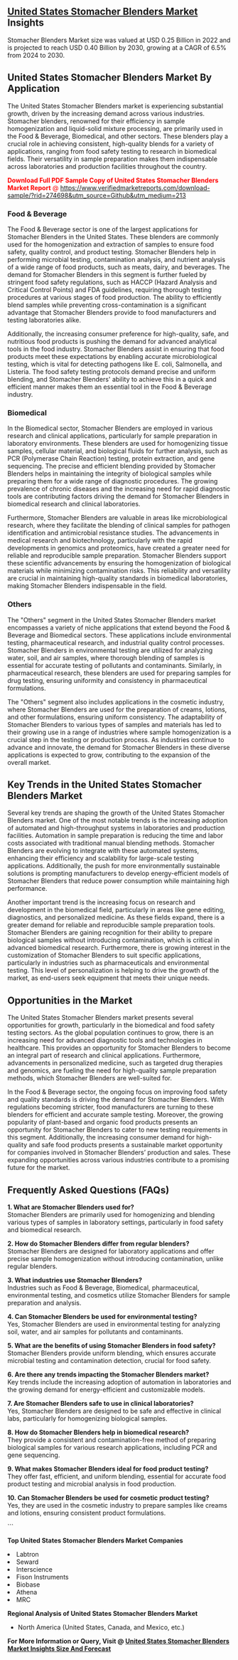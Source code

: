 <h2><a href="https://www.verifiedmarketreports.com/download-sample/?rid=274698&amp;utm_source=Github&amp;utm_medium=213" target="_blank">United States Stomacher Blenders Market</a> Insights</h2><p>Stomacher Blenders Market size was valued at USD 0.25 Billion in 2022 and is projected to reach USD 0.40 Billion by 2030, growing at a CAGR of 6.5% from 2024 to 2030.</p><p><h2>United States Stomacher Blenders Market By Application</h2><p>The United States Stomacher Blenders market is experiencing substantial growth, driven by the increasing demand across various industries. Stomacher blenders, renowned for their efficiency in sample homogenization and liquid-solid mixture processing, are primarily used in the Food & Beverage, Biomedical, and other sectors. These blenders play a crucial role in achieving consistent, high-quality blends for a variety of applications, ranging from food safety testing to research in biomedical fields. Their versatility in sample preparation makes them indispensable across laboratories and production facilities throughout the country. </p><p><p><span class=""><span style="color: #ff0000;"><strong>Download Full PDF Sample Copy of United States Stomacher Blenders Market Report</strong> @ </span><a href="https://www.verifiedmarketreports.com/download-sample/?rid=274698&amp;utm_source=Github&amp;utm_medium=213" target="_blank">https://www.verifiedmarketreports.com/download-sample/?rid=274698&amp;utm_source=Github&amp;utm_medium=213</a></span></p></p><h3>Food & Beverage</h3><p>The Food & Beverage sector is one of the largest applications for Stomacher Blenders in the United States. These blenders are commonly used for the homogenization and extraction of samples to ensure food safety, quality control, and product testing. Stomacher Blenders help in performing microbial testing, contamination analysis, and nutrient analysis of a wide range of food products, such as meats, dairy, and beverages. The demand for Stomacher Blenders in this segment is further fueled by stringent food safety regulations, such as HACCP (Hazard Analysis and Critical Control Points) and FDA guidelines, requiring thorough testing procedures at various stages of food production. The ability to efficiently blend samples while preventing cross-contamination is a significant advantage that Stomacher Blenders provide to food manufacturers and testing laboratories alike.</p><p>Additionally, the increasing consumer preference for high-quality, safe, and nutritious food products is pushing the demand for advanced analytical tools in the food industry. Stomacher Blenders assist in ensuring that food products meet these expectations by enabling accurate microbiological testing, which is vital for detecting pathogens like E. coli, Salmonella, and Listeria. The food safety testing protocols demand precise and uniform blending, and Stomacher Blenders' ability to achieve this in a quick and efficient manner makes them an essential tool in the Food & Beverage industry.</p><h3>Biomedical</h3><p>In the Biomedical sector, Stomacher Blenders are employed in various research and clinical applications, particularly for sample preparation in laboratory environments. These blenders are used for homogenizing tissue samples, cellular material, and biological fluids for further analysis, such as PCR (Polymerase Chain Reaction) testing, protein extraction, and gene sequencing. The precise and efficient blending provided by Stomacher Blenders helps in maintaining the integrity of biological samples while preparing them for a wide range of diagnostic procedures. The growing prevalence of chronic diseases and the increasing need for rapid diagnostic tools are contributing factors driving the demand for Stomacher Blenders in biomedical research and clinical laboratories.</p><p>Furthermore, Stomacher Blenders are valuable in areas like microbiological research, where they facilitate the blending of clinical samples for pathogen identification and antimicrobial resistance studies. The advancements in medical research and biotechnology, particularly with the rapid developments in genomics and proteomics, have created a greater need for reliable and reproducible sample preparation. Stomacher Blenders support these scientific advancements by ensuring the homogenization of biological materials while minimizing contamination risks. This reliability and versatility are crucial in maintaining high-quality standards in biomedical laboratories, making Stomacher Blenders indispensable in the field.</p><h3>Others</h3><p>The "Others" segment in the United States Stomacher Blenders market encompasses a variety of niche applications that extend beyond the Food & Beverage and Biomedical sectors. These applications include environmental testing, pharmaceutical research, and industrial quality control processes. Stomacher Blenders in environmental testing are utilized for analyzing water, soil, and air samples, where thorough blending of samples is essential for accurate testing of pollutants and contaminants. Similarly, in pharmaceutical research, these blenders are used for preparing samples for drug testing, ensuring uniformity and consistency in pharmaceutical formulations.</p><p>The "Others" segment also includes applications in the cosmetic industry, where Stomacher Blenders are used for the preparation of creams, lotions, and other formulations, ensuring uniform consistency. The adaptability of Stomacher Blenders to various types of samples and materials has led to their growing use in a range of industries where sample homogenization is a crucial step in the testing or production process. As industries continue to advance and innovate, the demand for Stomacher Blenders in these diverse applications is expected to grow, contributing to the expansion of the overall market.</p><h2>Key Trends in the United States Stomacher Blenders Market</h2><p>Several key trends are shaping the growth of the United States Stomacher Blenders market. One of the most notable trends is the increasing adoption of automated and high-throughput systems in laboratories and production facilities. Automation in sample preparation is reducing the time and labor costs associated with traditional manual blending methods. Stomacher Blenders are evolving to integrate with these automated systems, enhancing their efficiency and scalability for large-scale testing applications. Additionally, the push for more environmentally sustainable solutions is prompting manufacturers to develop energy-efficient models of Stomacher Blenders that reduce power consumption while maintaining high performance.</p><p>Another important trend is the increasing focus on research and development in the biomedical field, particularly in areas like gene editing, diagnostics, and personalized medicine. As these fields expand, there is a greater demand for reliable and reproducible sample preparation tools. Stomacher Blenders are gaining recognition for their ability to prepare biological samples without introducing contamination, which is critical in advanced biomedical research. Furthermore, there is growing interest in the customization of Stomacher Blenders to suit specific applications, particularly in industries such as pharmaceuticals and environmental testing. This level of personalization is helping to drive the growth of the market, as end-users seek equipment that meets their unique needs.</p><h2>Opportunities in the Market</h2><p>The United States Stomacher Blenders market presents several opportunities for growth, particularly in the biomedical and food safety testing sectors. As the global population continues to grow, there is an increasing need for advanced diagnostic tools and technologies in healthcare. This provides an opportunity for Stomacher Blenders to become an integral part of research and clinical applications. Furthermore, advancements in personalized medicine, such as targeted drug therapies and genomics, are fueling the need for high-quality sample preparation methods, which Stomacher Blenders are well-suited for.</p><p>In the Food & Beverage sector, the ongoing focus on improving food safety and quality standards is driving the demand for Stomacher Blenders. With regulations becoming stricter, food manufacturers are turning to these blenders for efficient and accurate sample testing. Moreover, the growing popularity of plant-based and organic food products presents an opportunity for Stomacher Blenders to cater to new testing requirements in this segment. Additionally, the increasing consumer demand for high-quality and safe food products presents a sustainable market opportunity for companies involved in Stomacher Blenders’ production and sales. These expanding opportunities across various industries contribute to a promising future for the market.</p><h2>Frequently Asked Questions (FAQs)</h2><p><strong>1. What are Stomacher Blenders used for?</strong><br>Stomacher Blenders are primarily used for homogenizing and blending various types of samples in laboratory settings, particularly in food safety and biomedical research.</p><p><strong>2. How do Stomacher Blenders differ from regular blenders?</strong><br>Stomacher Blenders are designed for laboratory applications and offer precise sample homogenization without introducing contamination, unlike regular blenders.</p><p><strong>3. What industries use Stomacher Blenders?</strong><br>Industries such as Food & Beverage, Biomedical, pharmaceutical, environmental testing, and cosmetics utilize Stomacher Blenders for sample preparation and analysis.</p><p><strong>4. Can Stomacher Blenders be used for environmental testing?</strong><br>Yes, Stomacher Blenders are used in environmental testing for analyzing soil, water, and air samples for pollutants and contaminants.</p><p><strong>5. What are the benefits of using Stomacher Blenders in food safety?</strong><br>Stomacher Blenders provide uniform blending, which ensures accurate microbial testing and contamination detection, crucial for food safety.</p><p><strong>6. Are there any trends impacting the Stomacher Blenders market?</strong><br>Key trends include the increasing adoption of automation in laboratories and the growing demand for energy-efficient and customizable models.</p><p><strong>7. Are Stomacher Blenders safe to use in clinical laboratories?</strong><br>Yes, Stomacher Blenders are designed to be safe and effective in clinical labs, particularly for homogenizing biological samples.</p><p><strong>8. How do Stomacher Blenders help in biomedical research?</strong><br>They provide a consistent and contamination-free method of preparing biological samples for various research applications, including PCR and gene sequencing.</p><p><strong>9. What makes Stomacher Blenders ideal for food product testing?</strong><br>They offer fast, efficient, and uniform blending, essential for accurate food product testing and microbial analysis in food production.</p><p><strong>10. Can Stomacher Blenders be used for cosmetic product testing?</strong><br>Yes, they are used in the cosmetic industry to prepare samples like creams and lotions, ensuring consistent product formulations.</p>```</p><p><strong>Top United States Stomacher Blenders Market Companies</strong></p><div data-test-id=""><p><li>Labtron</li><li> Seward</li><li> Interscience</li><li> Fison Instruments</li><li> Biobase</li><li> Athena</li><li> MRC</li></p><div><strong>Regional Analysis of&nbsp;United States Stomacher Blenders Market</strong></div><ul><li dir="ltr"><p dir="ltr">North America&nbsp;(United States, Canada, and Mexico, etc.)</p></li></ul><p><strong>For More Information or Query, Visit @&nbsp;</strong><strong><a href="https://www.verifiedmarketreports.com/product/stomacher-blenders-market/?utm_source=Github&amp;utm_medium=213" target="_blank">United States Stomacher Blenders Market Insights Size And Forecast</a></strong></p></div>
